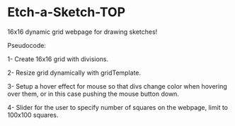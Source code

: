 # Etch-a-Sketch-TOP

16x16 dynamic grid webpage for drawing sketches!

Pseudocode:

1- Create 16x16 grid with divisions.

2- Resize grid dynamically with gridTemplate.

3- Setup a hover effect for mouse so that divs change color when hovering over them, or in this case pushing the mouse button down.

4- Slider for the user to specify number of squares on the webpage, limit to 100x100 squares.
